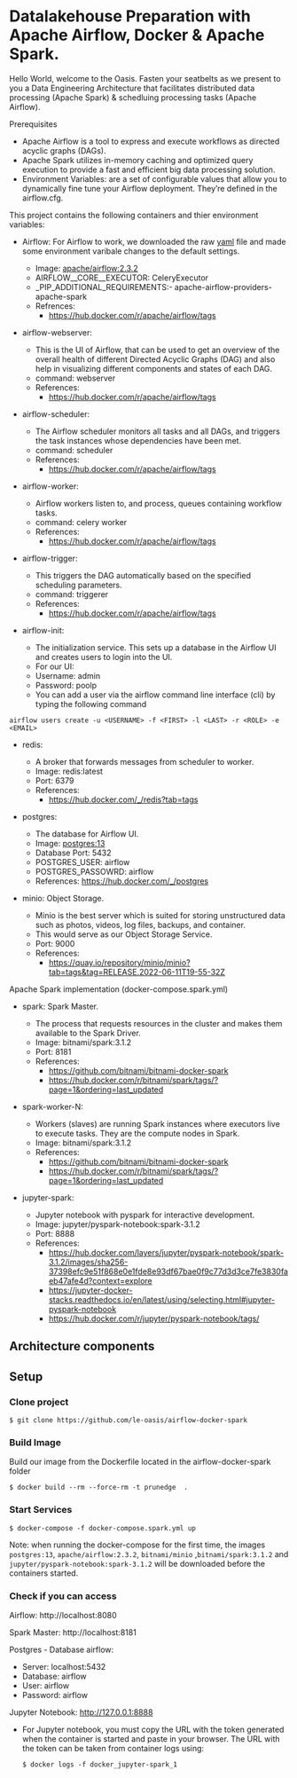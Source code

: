 # Datalakehouse Preparation with Apache Airflow, Docker & Apache Spark.
Hello World, welcome to the Oasis. 
Fasten your seatbelts as we present to you a Data Engineering Architecture that facilitates distributed data processing (Apache Spark) & schedluing processing tasks (Apache Airflow).

Prerequisites
* Apache Airflow is a tool to express and execute workflows as directed acyclic graphs (DAGs).
* Apache Spark utilizes in-memory caching and optimized query execution to provide a fast and efficient big data processing solution. 
* Environment Variables: are a set of configurable values that allow you to dynamically fine tune your Airflow deployment. They’re defined in the airflow.cfg.

This project contains the following containers and thier environment variables:

* Airflow: For Airflow to work, we downloaded the raw [yaml](https://airflow.apache.org/docs/apache-airflow/2.3.2/docker-compose.yaml) file and made some environment varibale changes to the default settings. 
    * Image: [apache/airflow:2.3.2](https://hub.docker.com/r/apache/airflow)
    * AIRFLOW__CORE__EXECUTOR: CeleryExecutor
    * _PIP_ADDITIONAL_REQUIREMENTS:- apache-airflow-providers-apache-spark
    * Refrences:
      * https://hub.docker.com/r/apache/airflow/tags

* airflow-webserver:
    * This is the UI of Airflow, that can be used to get an overview of the overall health of different Directed Acyclic Graphs (DAG) and also help in visualizing different components and states of each DAG.
    * command: webserver
    * References: 
      * https://hub.docker.com/r/apache/airflow/tags

* airflow-scheduler:
    * The Airflow scheduler monitors all tasks and all DAGs, and triggers the task instances whose dependencies have been met.
    * command: scheduler
    * References: 
      * https://hub.docker.com/r/apache/airflow/tags

* airflow-worker:
    * Airflow workers listen to, and process, queues containing workflow tasks.
    * command: celery worker
    * References: 
      * https://hub.docker.com/r/apache/airflow/tags

* airflow-trigger:
    * This triggers the DAG automatically based on the specified scheduling parameters.
    * command: triggerer
    * References: 
      * https://hub.docker.com/r/apache/airflow/tags

* airflow-init:
    * The initialization service. This sets up a database in the Airflow UI and creates users to login into the UI. 
    * For our UI:
    * Username: admin
    * Password: poolp 
    * You can add a user via the airflow command line interface (cli) by typing the following command 

```
airflow users create -u <USERNAME> -f <FIRST> -l <LAST> -r <ROLE> -e <EMAIL>
```


* redis:
    * A broker that forwards messages from scheduler to worker.
    * Image: redis:latest
    * Port: 6379
    * References: 
      * https://hub.docker.com/_/redis?tab=tags

* postgres:
    * The database for Airflow UI. 
    * Image: [postgres:13](https://hub.docker.com/_/postgres)
    * Database Port: 5432
    * POSTGRES_USER: airflow 
    * POSTGRES_PASSOWRD: airflow
    * References: https://hub.docker.com/_/postgres

* minio: Object Storage.
    * Minio is the best server which is suited for storing unstructured data such as photos, videos, log files, backups, and container.
    * This would serve as our Object Storage Service. 
    * Port: 9000
    * References: 
      * https://quay.io/repository/minio/minio?tab=tags&tag=RELEASE.2022-06-11T19-55-32Z

Apache Spark implementation (docker-compose.spark.yml)

* spark: Spark Master.
    * The process that requests resources in the cluster and makes them available to the Spark Driver.
    * Image: bitnami/spark:3.1.2
    * Port: 8181
    * References: 
      * https://github.com/bitnami/bitnami-docker-spark
      * https://hub.docker.com/r/bitnami/spark/tags/?page=1&ordering=last_updated

* spark-worker-N: 
    * Workers (slaves) are running Spark instances where executors live to execute tasks. They are the compute nodes in Spark.
    * Image: bitnami/spark:3.1.2
    * References: 
      * https://github.com/bitnami/bitnami-docker-spark
      * https://hub.docker.com/r/bitnami/spark/tags/?page=1&ordering=last_updated

* jupyter-spark: 
  * Jupyter notebook with pyspark for interactive development.
  * Image: jupyter/pyspark-notebook:spark-3.1.2
  * Port: 8888
  * References: 
    * https://hub.docker.com/layers/jupyter/pyspark-notebook/spark-3.1.2/images/sha256-37398efc9e51f868e0e1fde8e93df67bae0f9c77d3d3ce7fe3830faeb47afe4d?context=explore
    * https://jupyter-docker-stacks.readthedocs.io/en/latest/using/selecting.html#jupyter-pyspark-notebook
    * https://hub.docker.com/r/jupyter/pyspark-notebook/tags/

## Architecture components
## Setup

### Clone project

    $ git clone https://github.com/le-oasis/airflow-docker-spark

### Build Image

Build our image from the Dockerfile located in the airflow-docker-spark folder

    $ docker build --rm --force-rm -t prunedge  .

### Start Services

    $ docker-compose -f docker-compose.spark.yml up

Note: when running the docker-compose for the first time, the images `postgres:13`, `apache/airflow:2.3.2`, `bitnami/minio` ,`bitnami/spark:3.1.2` and `jupyter/pyspark-notebook:spark-3.1.2` will be downloaded before the containers started.

### Check if you can access

Airflow: http://localhost:8080

Spark Master: http://localhost:8181


Postgres - Database airflow:

* Server: localhost:5432
* Database: airflow
* User: airflow
* Password: airflow

Jupyter Notebook: http://127.0.0.1:8888
  * For Jupyter notebook, you must copy the URL with the token generated when the container is started and paste in your browser. The URL with the token can be taken from container logs using:
  
        $ docker logs -f docker_jupyter-spark_1

